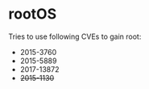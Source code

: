 # rootOS

Tries to use following CVEs to gain root:

- 2015-3760
- 2015-5889
- 2017-13872
- ~~2015-1130~~
